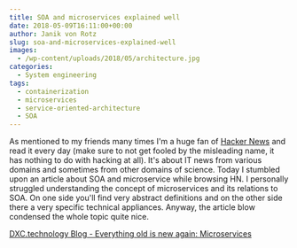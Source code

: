 ```yaml
---
title: SOA and microservices explained well
date: 2018-05-09T16:11:00+00:00
author: Janik von Rotz
slug: soa-and-microservices-explained-well
images:
  - /wp-content/uploads/2018/05/architecture.jpg
categories:
  - System engineering
tags:
  - containerization
  - microservices
  - service-oriented-architecture
  - SOA
---
```

As mentioned to my friends many times I'm a huge fan of [Hacker News](https://news.ycombinator.com/) and read it every day (make sure to not get fooled by the misleading name, it has nothing to do with hacking at all). It's about IT news from various domains and sometimes from other domains of science. Today I stumbled upon an article about SOA and microservice while browsing HN. I personally struggled understanding the concept of microservices and its relations to SOA. On one side you'll find very abstract definitions and on the other side there a very specific technical appliances. Anyway, the article blow condensed the whole topic quite nice.

[DXC.technology Blog - Everything old is new again: Microservices](https://blogs.dxc.technology/2018/05/08/everything-old-is-new-again-microservices/)